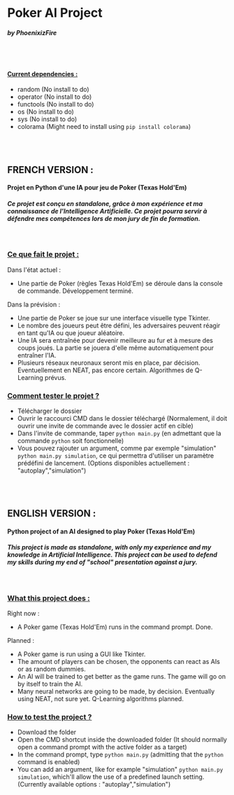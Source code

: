 # Poker AI Project
##### by PhoenixizFire
<br>
<br>

#### <u>Current dependencies :</u>
- random (No install to do)
- operator (No install to do)
- functools (No install to do)
- os (No install to do)
- sys (No install to do)
- colorama (Might need to install using `pip install colorama`)
<br>
<br>

## <b>FRENCH VERSION :</b>

#### Projet en Python d'une IA pour jeu de Poker (Texas Hold'Em)
##### Ce projet est conçu en standalone, grâce à mon expérience et ma connaissance de l'Intelligence Artificielle. Ce projet pourra servir à défendre mes compétences lors de mon jury de fin de formation.
<br>

### <u>Ce que fait le projet :</u>
Dans l'état actuel :
- Une partie de Poker (règles Texas Hold'Em) se déroule dans la console de commande. Développement terminé.

Dans la prévision :
- Une partie de Poker se joue sur une interface visuelle type Tkinter.
- Le nombre des joueurs peut être défini, les adversaires peuvent réagir en tant qu'IA ou que joueur aléatoire.
- Une IA sera entraînée pour devenir meilleure au fur et à mesure des coups joués. La partie se jouera d'elle même automatiquement pour entraîner l'IA.
- Plusieurs réseaux neuronaux seront mis en place, par décision. Eventuellement en NEAT, pas encore certain. Algorithmes de Q-Learning prévus.

### <u>Comment tester le projet ?</u>
- Télécharger le dossier
- Ouvrir le raccourci CMD dans le dossier téléchargé (Normalement, il doit ouvrir une invite de commande avec le dossier actif en cible)
- Dans l'invite de commande, taper `python main.py` (en admettant que la commande `python` soit fonctionnelle)
- Vous pouvez rajouter un argument, comme par exemple "simulation" `python main.py simulation`, ce qui permettra d'utiliser un paramètre prédéfini de lancement. (Options disponibles actuellement : "autoplay","simulation")
<br>
<br>

## <b>ENGLISH VERSION :</b>

#### Python project of an AI designed to play Poker (Texas Hold'Em)
##### This project is made as standalone, with only my experience and my knowledge in Artificial Intelligence. This project can be used to defend my skills during my end of "school" presentation against a jury.
<br>

### <u>What this project does :</u>
Right now :
- A Poker game (Texas Hold'Em) runs in the command prompt. Done.

Planned :
- A Poker game is run using a GUI like Tkinter.
- The amount of players can be chosen, the opponents can react as AIs or as random dummies.
- An AI will be trained to get better as the game runs. The game will go on by itself to train the AI.
- Many neural networks are going to be made, by decision. Eventually using NEAT, not sure yet. Q-Learning algorithms planned.

### <u>How to test the project ?</u>
- Download the folder
- Open the CMD shortcut inside the downloaded folder (It should normally open a command prompt with the active folder as a target)
- In the command prompt, type `python main.py` (admitting that the `python` command is enabled)
- You can add an argument, like for example "simulation" `python main.py simulation`, which'll allow the use of a predefined launch setting. (Currently available options : "autoplay","simulation")